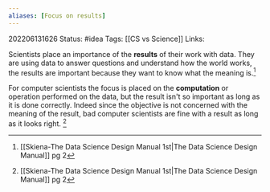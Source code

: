 ```yaml
---
aliases: [Focus on results]
---
```

202206131626
Status: #idea
Tags: [[CS vs Science]]
Links:

Scientists place an importance of the **results** of their work with data. They are using data to answer questions and understand how the world works, the results are important because they want to know what the meaning is.[^1]

For computer scientists the focus is placed on the **computation** or operation performed on the data, but the result isn't so important as long as it is done correctly. Indeed since the objective is not concerned with the meaning of the result, bad computer scientists are fine with a result as long as it looks right. [^1]

[^1]:[[Skiena-The Data Science  Design Manual 1st|The Data Science Design Manual]] pg 2